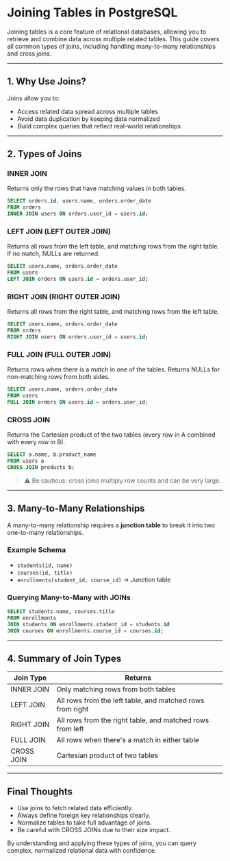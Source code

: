 # Joining Tables in PostgreSQL

Joining tables is a core feature of relational databases, allowing you to retrieve and combine data across multiple related tables. This guide covers all common types of joins, including handling many-to-many relationships and cross joins.

---

## 1. Why Use Joins?
Joins allow you to:
- Access related data spread across multiple tables
- Avoid data duplication by keeping data normalized
- Build complex queries that reflect real-world relationships

---

## 2. Types of Joins

### **INNER JOIN**
Returns only the rows that have matching values in both tables.

```sql
SELECT orders.id, users.name, orders.order_date
FROM orders
INNER JOIN users ON orders.user_id = users.id;
```

### **LEFT JOIN (LEFT OUTER JOIN)**
Returns all rows from the left table, and matching rows from the right table. If no match, NULLs are returned.

```sql
SELECT users.name, orders.order_date
FROM users
LEFT JOIN orders ON users.id = orders.user_id;
```

### **RIGHT JOIN (RIGHT OUTER JOIN)**
Returns all rows from the right table, and matching rows from the left table.

```sql
SELECT users.name, orders.order_date
FROM orders
RIGHT JOIN users ON orders.user_id = users.id;
```

### **FULL JOIN (FULL OUTER JOIN)**
Returns rows when there is a match in one of the tables. Returns NULLs for non-matching rows from both sides.

```sql
SELECT users.name, orders.order_date
FROM users
FULL JOIN orders ON users.id = orders.user_id;
```

### **CROSS JOIN**
Returns the Cartesian product of the two tables (every row in A combined with every row in B).

```sql
SELECT a.name, b.product_name
FROM users a
CROSS JOIN products b;
```

> ⚠️ Be cautious: cross joins multiply row counts and can be very large.

---

## 3. Many-to-Many Relationships
A many-to-many relationship requires a **junction table** to break it into two one-to-many relationships.

### **Example Schema**
- `students(id, name)`
- `courses(id, title)`
- `enrollments(student_id, course_id)` → Junction table

### **Querying Many-to-Many with JOINs**
```sql
SELECT students.name, courses.title
FROM enrollments
JOIN students ON enrollments.student_id = students.id
JOIN courses ON enrollments.course_id = courses.id;
```

---

## 4. Summary of Join Types
| Join Type     | Returns                                                  |
|---------------|-----------------------------------------------------------|
| INNER JOIN    | Only matching rows from both tables                      |
| LEFT JOIN     | All rows from the left table, and matched rows from right|
| RIGHT JOIN    | All rows from the right table, and matched rows from left|
| FULL JOIN     | All rows when there's a match in either table            |
| CROSS JOIN    | Cartesian product of two tables                          |

---

## Final Thoughts
- Use joins to fetch related data efficiently.
- Always define foreign key relationships clearly.
- Normalize tables to take full advantage of joins.
- Be careful with CROSS JOINs due to their size impact.

By understanding and applying these types of joins, you can query complex, normalized relational data with confidence.
